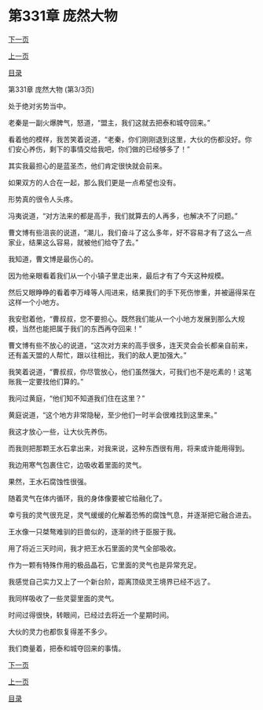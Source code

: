 <h1>第331章   庞然大物</h1>
            <div><p><a href="./0993_%E7%AC%AC332%E7%AB%A0_%E5%8F%A4%E7%A2%87%E5%88%80.md">下一页</a></p><p><a href="./0991_%E7%AC%AC331%E7%AB%A0_%E5%BA%9E%E7%84%B6%E5%A4%A7%E7%89%A9.md">上一页</a></p><p><a href="../">目录</a></p></div>
            <div><p>第331章   庞然大物 (第3/3页)</p><p>处于绝对劣势当中。</p><p>老秦是一副火爆脾气，怒道，“盟主，我们这就去把泰和城夺回来。”</p><p>看着他的模样，我苦笑着说道，“老秦，你们刚刚退到这里，大伙的伤都没好。你们安心养伤，剩下的事情交给我吧，你们做的已经够多了！”</p><p>其实我最担心的是蓝圣杰，他们肯定很快就会前来。</p><p>如果双方的人合在一起，那么我们更是一点希望也没有。</p><p>形势真的很令人头疼。</p><p>冯夷说道，“对方法来的都是高手，我们就算去的人再多，也解决不了问题。”</p><p>曹文博有些沮丧的说道，“潮儿，我们奋斗了这么多年，好不容易才有了这么一点家业，结果这么容易，就被他们给夺了去。”</p><p>我知道，曹文博是最伤心的。</p><p>因为他亲眼看着我们从一个小镇子里走出来，最后才有了今天这种规模。</p><p>然后又眼睁睁的看着李万峰等人闯进来，结果我们的手下死伤惨重，并被逼得呆在这样一个小地方。</p><p>我安慰着他，“曹叔叔，您不要担心。既然我们能从一个小地方发展到那么大规模，当然也能把属于我们的东西再夺回来！”</p><p>曹文博有些不放心的说道，“这次对方来的高手很多，连天灵会会长都亲自前来，还有盖天盟的人帮忙，跟以往相比，我们的敌人更加强大。”</p><p>我笑着说道，“曹叔叔，你尽管放心，他们虽然强大，可我们也不是吃素的！这笔账我一定要找他们算的。”</p><p>我问过黄庭，“他们知不知道我们住在这里？”</p><p>黄庭说道，“这个地方非常隐秘，至少他们一时半会很难找到这里来。”</p><p>我这才放心一些，让大伙先养伤。</p><p>而我则把那颗王水石拿出来，对我来说，这种东西很有用，将来或许能用得到。</p><p>我边用寒气包裹住它，边吸收着里面的灵气。</p><p>果然，王水石腐蚀性很强。</p><p>随着灵气在体内循环，我的身体像要被它给融化了。</p><p>幸亏我的灵气很充足，灵气缓缓的化解着恐怖的腐蚀气息，并逐渐把它融合进去。</p><p>王水像一只桀骜难驯的巨兽似的，逐渐的终于臣服于我。</p><p>用了将近三天时间，我才把王水石里面的灵气全部吸收。</p><p>作为一颗有特殊作用的极品晶石，它里面的灵气也是异常充足。</p><p>我感觉自己实力又上了一个新台阶，距离顶级灵王境界已经不远了。</p><p>我同样吸收了一些灵婴里面的灵气。</p><p>时间过得很快，转眼间，已经过去将近一个星期时间。</p><p>大伙的灵力也都恢复得差不多少。</p><p>我们商量着，把泰和城夺回来的事情。</p></div>
            <div><p><a href="./0993_%E7%AC%AC332%E7%AB%A0_%E5%8F%A4%E7%A2%87%E5%88%80.md">下一页</a></p><p><a href="./0991_%E7%AC%AC331%E7%AB%A0_%E5%BA%9E%E7%84%B6%E5%A4%A7%E7%89%A9.md">上一页</a></p><p><a href="../">目录</a></p></div>